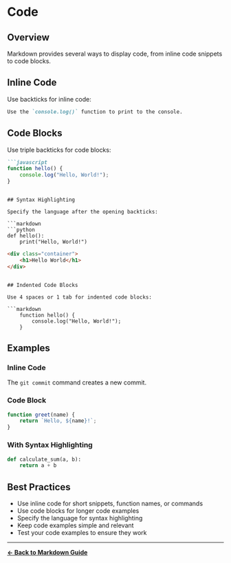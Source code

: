 # Code

## Overview

Markdown provides several ways to display code, from inline code snippets to code blocks.

## Inline Code

Use backticks for inline code:

```markdown
Use the `console.log()` function to print to the console.
```

## Code Blocks

Use triple backticks for code blocks:

```markdown
```javascript
function hello() {
    console.log("Hello, World!");
}
```
```

## Syntax Highlighting

Specify the language after the opening backticks:

```markdown
```python
def hello():
    print("Hello, World!")
```

```html
<div class="container">
    <h1>Hello World</h1>
</div>
```
```

## Indented Code Blocks

Use 4 spaces or 1 tab for indented code blocks:

```markdown
    function hello() {
        console.log("Hello, World!");
    }
```

## Examples

### Inline Code

The `git commit` command creates a new commit.

### Code Block

```javascript
function greet(name) {
    return `Hello, ${name}!`;
}
```

### With Syntax Highlighting

```python
def calculate_sum(a, b):
    return a + b
```

## Best Practices

- Use inline code for short snippets, function names, or commands
- Use code blocks for longer code examples
- Specify the language for syntax highlighting
- Keep code examples simple and relevant
- Test your code examples to ensure they work

---

**[← Back to Markdown Guide](../MARKDOWN.md)**
